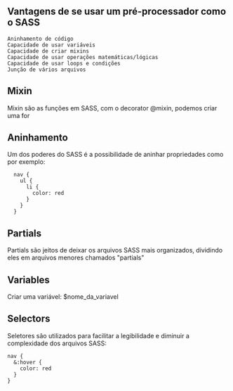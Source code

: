## Vantagens de se usar um pré-processador como o SASS

    Aninhamento de código
    Capacidade de usar variáveis
    Capacidade de criar mixins
    Capacidade de usar operações matemáticas/lógicas
    Capacidade de usar loops e condições
    Junção de vários arquivos

## Mixin

Mixin são as funções em SASS, com o decorator @mixin, podemos criar uma for

## Aninhamento

Um dos poderes do SASS é a possibilidade de aninhar propriedades como por exemplo:
  ```
    nav {
      ul {
        li {
          color: red
        }
      }
    }
  ```

## Partials

Partials são jeitos de deixar os arquivos SASS mais organizados, dividindo eles em arquivos menores chamados "partials"

## Variables

Criar uma variável: $nome_da_variavel

## Selectors

Seletores são utilizados para facilitar a legibilidade e diminuir a complexidade dos arquivos SASS:
```
nav {
  &:hover {
    color: red
  }
}
```